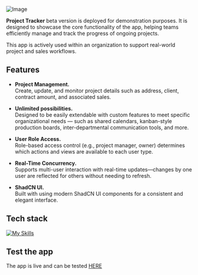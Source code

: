 ![Image](https://github.com/user-attachments/assets/9e36ab66-4ab3-4db8-8e47-f6e6251b08a3)

<p><b>Project Tracker</b> beta version is deployed for demonstration purposes. It is designed to showcase the core functionality of the app, helping teams efficiently manage and track the progress of ongoing projects.</p> <p>This app is actively used within an organization to support real-world project and sales workflows.</p>

## Features
- **Project Management.**<br>
Create, update, and monitor project details such as address, client, contract amount, and associated sales. 

- **Unlimited possibilities.**<br>
 Designed to be easily extendable with custom features to meet specific organizational needs — such as shared calendars, kanban-style production boards, inter-departmental communication tools, and more.

- **User Role Access.**<br>
Role-based access control (e.g., project manager, owner) determines which actions and views are available to each user type.

- **Real-Time Concurrency.** <br>
Supports multi-user interaction with real-time updates—changes by one user are reflected for others without needing to refresh.

- **ShadCN UI.**<br>
Built with using modern ShadCN UI components for a consistent and elegant interface.

## Tech stack
[![My Skills](https://skillicons.dev/icons?i=react,vite,ts,html,css,supabase,tailwind)](https://skillicons.dev)

## Test the app 
The app is live and can be tested [HERE](https://project-tracker-beta-eta.vercel.app)
